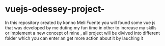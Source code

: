 # vuejs-odessey-project-
In this repository created by konno Meli Fuente you will found some vue js that was developed by me duting my fun time in other to increase my skills or implement a new concept of mine , all project will be divived into different folder which you can enter an get more action about it by lauching it 
